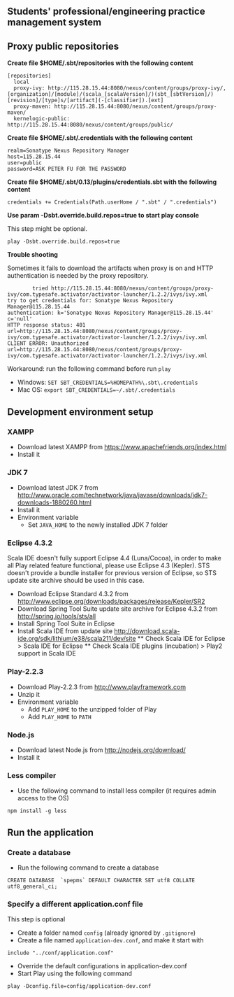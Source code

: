 ## Students' professional/engineering practice management system ##

## Proxy public repositories ##

**Create file $HOME/.sbt/repositories with the following content**
```text
[repositories]
  local
  proxy-ivy: http://115.28.15.44:8080/nexus/content/groups/proxy-ivy/, [organization]/[module]/(scala_[scalaVersion]/)(sbt_[sbtVersion]/)[revision]/[type]s/[artifact](-[classifier]).[ext]
  proxy-maven: http://115.28.15.44:8080/nexus/content/groups/proxy-maven/
  kernelogic-public: http://115.28.15.44:8080/nexus/content/groups/public/
```

**Create file $HOME/.sbt/.credentials with the following content**
```text
realm=Sonatype Nexus Repository Manager
host=115.28.15.44
user=public
password=ASK PETER FU FOR THE PASSWORD
```

**Create file $HOME/.sbt/0.13/plugins/credentials.sbt with the following content**
```text
credentials += Credentials(Path.userHome / ".sbt" / ".credentials")
```

**Use param -Dsbt.override.build.repos=true to start play console**

This step might be optional.
```text
play -Dsbt.override.build.repos=true
```

**Trouble shooting**

Sometimes it fails to download the artifacts when proxy is on and HTTP authentication is needed by the proxy repository.
```text
        tried http://115.28.15.44:8080/nexus/content/groups/proxy-ivy/com.typesafe.activator/activator-launcher/1.2.2/ivys/ivy.xml
try to get credentials for: Sonatype Nexus Repository Manager@115.28.15.44
authentication: k='Sonatype Nexus Repository Manager@115.28.15.44' c='null'
HTTP response status: 401 url=http://115.28.15.44:8080/nexus/content/groups/proxy-ivy/com.typesafe.activator/activator-launcher/1.2.2/ivys/ivy.xml
CLIENT ERROR: Unauthorized url=http://115.28.15.44:8080/nexus/content/groups/proxy-ivy/com.typesafe.activator/activator-launcher/1.2.2/ivys/ivy.xml
```

Workaround: run the following command before run `play`
* Windows: `SET SBT_CREDENTIALS=%HOMEPATH%\.sbt\.credentials`
* Mac OS: `export SBT_CREDENTIALS=~/.sbt/.credentials`

## Development environment setup ##

### XAMPP ###
* Download latest XAMPP from https://www.apachefriends.org/index.html
* Install it

### JDK 7 ###
* Download latest JDK 7 from http://www.oracle.com/technetwork/java/javase/downloads/jdk7-downloads-1880260.html
* Install it
* Environment variable
    * Set `JAVA_HOME` to the newly installed JDK 7 folder

### Eclipse 4.3.2 ###

Scala IDE doesn't fully support Eclipse 4.4 (Luna/Cocoa), in order to make all Play related feature functional, please use Eclipse 4.3 (Kepler). STS doesn't provide a bundle installer for previous version of Eclipse, so STS update site archive should be used in this case.

* Download Eclipse Standard 4.3.2 from http://www.eclipse.org/downloads/packages/release/Kepler/SR2
* Download Spring Tool Suite update site archive for Eclipse 4.3.2 from http://spring.io/tools/sts/all
* Install Spring Tool Suite in Eclipse
* Install Scala IDE from update site http://download.scala-ide.org/sdk/lithium/e38/scala211/dev/site
** Check Scala IDE for Eclipse > Scala IDE for Eclipse
** Check Scala IDE plugins (incubation) > Play2 support in Scala IDE 

### Play-2.2.3 ###
* Download Play-2.2.3 from http://www.playframework.com
* Unzip it
* Environment variable
    * Add `PLAY_HOME` to the unzipped folder of Play
    * Add `PLAY_HOME` to `PATH`

### Node.js ###
* Download latest Node.js from http://nodejs.org/download/
* Install it

### Less compiler ###
* Use the following command to install less compiler (it requires admin access to the OS)
```
npm install -g less
```

## Run the application ##

### Create a database ###
* Run the following command to create a database
```
CREATE DATABASE  `spepms` DEFAULT CHARACTER SET utf8 COLLATE utf8_general_ci;
```

### Specify a different application.conf file ###

This step is optional

* Create a folder named `config` (already ignored by `.gitignore`)
* Create a file named `application-dev.conf`, and make it start with
```
include "../conf/application.conf"
```
* Override the default configurations in application-dev.conf
* Start Play using the following command
```
play -Dconfig.file=config/application-dev.conf
```
